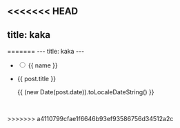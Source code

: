 <<<<<<< HEAD
---
title: kaka
---

<ArticleList />
=======
---
title: kaka
---

<script lang="ts" setup>
import { ref } from 'vue'
import VPLink from 'vitepress/dist/client/theme-default/components/VPLink.vue'
// @ts-expect-error load data from .data files
import { data as posts } from '../.vitepress/theme/utils/getBlogList.data'

interface PostData {
  frontmatter: {
    title: string
    date: string
  }
  url: string
}

const currentFolder = ref('Life')
const organizedPosts = (posts as PostData[])
  .sort((a, b) => {
    const aDate = new Date(a.frontmatter.date)
    const bDate = new Date(b.frontmatter.date)
    return bDate.getTime() - aDate.getTime()
  })
  .map(({ url, frontmatter: { date, title } }) => {
    const folder = url.split('/')[2]
    return { folder, url, date, title }
  })

const allFolders = new Set(organizedPosts.map(post => post.folder))
</script>
  <div class="flex sm:flex-row flex-col">
    <nav class="sm:w-50 sm:h-100 h-20">
      <ul class="pl-0!  ">
        <li v-for="name in allFolders" :key="name" class="py-2 list-none sm:block inline">
          <input
            :id="name" v-model="currentFolder"
            class="appearance-none curse-pointer peer"
            type="radio" :value="name" name="folder"
          >
          <label
            class="cursor-pointer text-xl peer-checked:text-3xl transform-gpu transition-all duration-300 ease-in-out"
            :for="name"
          >{{ name }}</label>
        </li>
      </ul>
    </nav>
    <ul class="pl-2!">
      <li v-for="post in organizedPosts.filter(({ folder }) => folder === currentFolder)" :key="post.date" class="list-none p-0 m-0">
        <VPLink :href="post.url" class="text-xl">
          {{ post.title }}
        </VPLink>
        <p>
          {{ (new Date(post.date)).toLocaleDateString() }}
        </p>
        <br>
      </li>
    </ul>
  </div>
>>>>>>> a4110799cfae1f6646b93ef93586756d34512a2c
